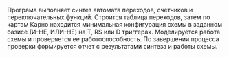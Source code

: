 Програма выполняет синтез автомата переходов, счётчиков и переключательных функций. Строится таблица переходов, затем по картам Карно находится минимальная конфигурация схемы в заданном базисе (И-НЕ, ИЛИ-НЕ) на T, RS или D триггерах. Моделируется работа схемы и проверяется ее работоспособность. По завершении процесса проверки формируется отчет с результатами синтеза и работы схемы.
